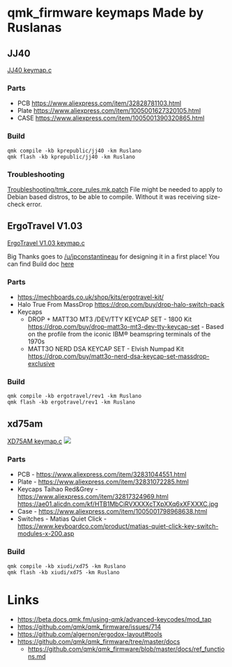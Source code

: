 # qmk_firmware keymaps Made by Ruslanas
## JJ40
[JJ40 keymap.c](keyboards/kprepublic/jj40/keymaps/Ruslano/keymap.c)
### Parts
 - PCB https://www.aliexpress.com/item/32828781103.html
 - Plate https://www.aliexpress.com/item/1005001627320105.html
 - CASE https://www.aliexpress.com/item/1005001390320865.html
### Build
```
qmk compile -kb kprepublic/jj40 -km Ruslano
qmk flash -kb kprepublic/jj40 -km Ruslano
```
### Troubleshooting
[Troubleshooting/tmk_core_rules.mk.patch](Troubleshooting/tmk_core_rules.mk.patch) File might be needed to apply to Debian based distros, to be able to compile.
Without it was receiving size-check error.

## ErgoTravel V1.03
[ErgoTravel V1.03 keymap.c](keyboards/ergotravel/keymaps/Ruslano/keymap.c)

Big Thanks goes to [/u/jpconstantineau](https://www.reddit.com/user/jpconstantineau) for designing it in a first place! You can find Build doc [here](https://github.com/jpconstantineau/ErgoTravel/)
### Parts
 - https://mechboards.co.uk/shop/kits/ergotravel-kit/
 - Halo True From MassDrop https://drop.com/buy/drop-halo-switch-pack
 - Keycaps
   - DROP + MATT3O MT3 /DEV/TTY KEYCAP SET - 1800 Kit https://drop.com/buy/drop-matt3o-mt3-dev-tty-keycap-set - Based on the profile from the iconic IBM® beamspring terminals of the 1970s
   - MATT3O NERD DSA KEYCAP SET - Elvish Numpad Kit https://drop.com/buy/matt3o-nerd-dsa-keycap-set-massdrop-exclusive
### Build
```
qmk compile -kb ergotravel/rev1 -km Ruslano
qmk flash -kb ergotravel/rev1 -km Ruslano
```

## xd75am
[XD75AM keymap.c](keyboards/xiudi/xd75/keymaps/Ruslano/keymap.c) ![](https://us-central1-progress-markdown.cloudfunctions.net/progress/10)
### Parts
 - PCB - https://www.aliexpress.com/item/32831044551.html
 - Plate - https://www.aliexpress.com/item/32831072285.html
 - Keycaps Taihao Red&Grey - https://www.aliexpress.com/item/32817324969.html https://ae01.alicdn.com/kf/HTB1MbCiRVXXXXcTXpXXq6xXFXXXC.jpg
 - Case - https://www.aliexpress.com/item/1005001798968638.html
 - Switches - Matias Quiet Click - https://www.keyboardco.com/product/matias-quiet-click-key-switch-modules-x-200.asp

### Build
```
qmk compile -kb xiudi/xd75 -km Ruslano
qmk flash -kb xiudi/xd75 -km Ruslano
```

# Links
 - https://beta.docs.qmk.fm/using-qmk/advanced-keycodes/mod_tap
 - https://github.com/qmk/qmk_firmware/issues/714
 - https://github.com/algernon/ergodox-layout#tools
 - https://github.com/qmk/qmk_firmware/tree/master/docs
   - https://github.com/qmk/qmk_firmware/blob/master/docs/ref_functions.md
